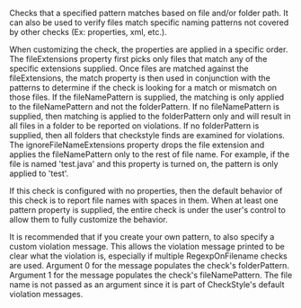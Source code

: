 Checks that a specified pattern matches based on file and/or folder
path. It can also be used to verify files match specific naming patterns
not covered by other checks (Ex: properties, xml, etc.).

When customizing the check, the properties are applied in a specific
order. The fileExtensions property first picks only files that match any
of the specific extensions supplied. Once files are matched against the
fileExtensions, the match property is then used in conjunction with the
patterns to determine if the check is looking for a match or mismatch on
those files. If the fileNamePattern is supplied, the matching is only
applied to the fileNamePattern and not the folderPattern. If no
fileNamePattern is supplied, then matching is applied to the
folderPattern only and will result in all files in a folder to be
reported on violations. If no folderPattern is supplied, then all
folders that checkstyle finds are examined for violations. The
ignoreFileNameExtensions property drops the file extension and applies
the fileNamePattern only to the rest of file name. For example, if the
file is named 'test.java' and this property is turned on, the pattern is
only applied to 'test'.

If this check is configured with no properties, then the default
behavior of this check is to report file names with spaces in them. When
at least one pattern property is supplied, the entire check is under the
user's control to allow them to fully customize the behavior.

It is recommended that if you create your own pattern, to also specify a
custom violation message. This allows the violation message printed to
be clear what the violation is, especially if multiple RegexpOnFilename
checks are used. Argument 0 for the message populates the check's
folderPattern. Argument 1 for the message populates the check's
fileNamePattern. The file name is not passed as an argument since it is
part of CheckStyle's default violation messages.
